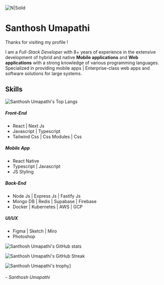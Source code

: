 ![N|Solid](https://drive.google.com/uc?export=view&id=1aFT5F0ePb-mk9C2rwBBPhBqYQcLNdGaJ)

# Santhosh Umapathi
Thanks for visiting my profile !

I am a _Full-Stack Developer_ with 8+ years of experience in the extensive development of hybrid and native **Mobile applications** and **Web applications** with a strong knowledge of various programming languages. Specialized in providing mobile apps | Enterprise-class web apps and software solutions for large systems.

## Skills
![Santhosh Umapathi's Top Langs](https://github-readme-stats.vercel.app/api/top-langs/?username=santhosh-umapathi&layout=compact&theme=react)

##### Front-End
- React | Next Js
- Javascript | Typescript
- Tailwind Css | Css Modules | Css 

##### Mobile App
- React Native
- Typescript | Javascript
- JS Styling

##### Back-End
- Node Js | Express Js | Fastify Js
- Mongo DB | Redis | Supabase | Firebase
- Docker | Kubernetes | AWS | GCP

##### UI/UX
- Figma | Sketch | Miro
- Photoshop

![Santhosh Umapathi's GitHub stats](https://github-readme-stats.vercel.app/api?username=santhosh-umapathi&show_icons=true&theme=react)

![Santhosh Umapathi's GitHub Streak](http://github-readme-streak-stats.herokuapp.com?user=santhosh-umapathi&theme=react&hide_border=true)

![Santhosh Umapathi's trophy](https://github-profile-trophy.vercel.app/?username=santhosh-umapathi)]


###### - Santhosh Umapathi
